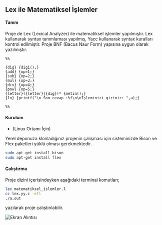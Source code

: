 ## Lex ile Matematiksel İşlemler
#### Tanım
Proje de Lex (Lexical Analyzer) ile matematiksel işlemler yapılmıştır.
Lex kullanarak syntax tanımlaması yapılmış, Yacc kullanarak syntax kuralları kontrol edilmiştir.
Proje BNF (Bacus Naur Form) yapısına uygun olarak yazılmıştır.

```Flex
%%

{dig} {digi();}
{add} {op=1;}
{sub} {op=2;}
{mul} {op=3;}
{div} {op=4;}
{pow} {op=5;}
{letter}({letter}|{dig})* {metin();}
{ln} {printf("\n Son cevap :%f\n\nİşleminizi giriniz: ",a);}

%%
```

#### Kurulum
+ (Linux Ortamı İçin) 

Yerel deponuza klonladığınız projenin çalışması için sisteminizde Bison ve Flex paketleri yüklü olması gerekmektedir.

```bash
sudo apt-get install bison
sudo apt-get install flex
```

#### Çalıştırma
Proje dizini içerisindeyken aşağıdaki terminal komutları;
```bash
lex matematiksel_islemler.l
cc lex.yy.c -efl
./a.out
```
yazılarak proje çalıştırılabilir.

![Ekran Alıntısı](https://user-images.githubusercontent.com/9505978/57183365-b6b51480-6eb4-11e9-9405-8ecf5d9e5e25.PNG)
